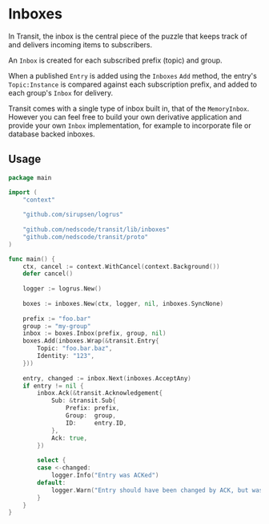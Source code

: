 # Inboxes

In Transit, the inbox is the central piece of the puzzle that keeps track of and delivers incoming items to subscribers.

An `Inbox` is created for each subscribed prefix (topic) and group.

When a published `Entry` is added using the `Inboxes` `Add` method, the entry's `Topic:Instance` is compared against
each subscription prefix, and added to each group's `Inbox` for delivery.

Transit comes with a single type of inbox built in, that of the `MemoryInbox`. However you can feel free to build your
own derivative application and provide your own `Inbox` implementation, for example to incorporate file or database
backed inboxes.

## Usage

```go
package main

import (
	"context"
	
	"github.com/sirupsen/logrus"
	
	"github.com/nedscode/transit/lib/inboxes"
	"github.com/nedscode/transit/proto"
)

func main() {
	ctx, cancel := context.WithCancel(context.Background())
	defer cancel()
	
	logger := logrus.New()
	
	boxes := inboxes.New(ctx, logger, nil, inboxes.SyncNone)
	
	prefix := "foo.bar"
	group := "my-group"
	inbox := boxes.Inbox(prefix, group, nil)
	boxes.Add(inboxes.Wrap(&transit.Entry{
		Topic: "foo.bar.baz", 
		Identity: "123",
	}))
	
	entry, changed := inbox.Next(inboxes.AcceptAny)
	if entry != nil {
		inbox.Ack(&transit.Acknowledgement{
			Sub: &transit.Sub{
				Prefix: prefix,
				Group:  group,
				ID:     entry.ID,
			},
			Ack: true,
		})
		
		select {
		case <-changed:
			logger.Info("Entry was ACKed")
		default:
			logger.Warn("Entry should have been changed by ACK, but wasn't")
		}
	}
}
```
